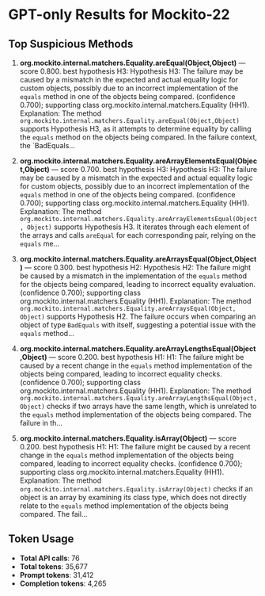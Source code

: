 # GPT-only Results for Mockito-22

## Top Suspicious Methods

1. **org.mockito.internal.matchers.Equality.areEqual(Object,Object)** — score 0.800. best hypothesis H3: Hypothesis H3: The failure may be caused by a mismatch in the expected and actual equality logic for custom objects, possibly due to an incorrect implementation of the `equals` method in one of the objects being compared. (confidence 0.700); supporting class org.mockito.internal.matchers.Equality (HH1).
    Explanation: The method `org.mockito.internal.matchers.Equality.areEqual(Object,Object)` supports Hypothesis H3, as it attempts to determine equality by calling the `equals` method on the objects being compared. In the failure context, the `BadEquals...

2. **org.mockito.internal.matchers.Equality.areArrayElementsEqual(Object,Object)** — score 0.700. best hypothesis H3: Hypothesis H3: The failure may be caused by a mismatch in the expected and actual equality logic for custom objects, possibly due to an incorrect implementation of the `equals` method in one of the objects being compared. (confidence 0.700); supporting class org.mockito.internal.matchers.Equality (HH1).
    Explanation: The method `org.mockito.internal.matchers.Equality.areArrayElementsEqual(Object, Object)` supports Hypothesis H3. It iterates through each element of the arrays and calls `areEqual` for each corresponding pair, relying on the `equals` me...

3. **org.mockito.internal.matchers.Equality.areArraysEqual(Object,Object)** — score 0.300. best hypothesis H2: Hypothesis H2: The failure might be caused by a mismatch in the implementation of the `equals` method for the objects being compared, leading to incorrect equality evaluation. (confidence 0.700); supporting class org.mockito.internal.matchers.Equality (HH1).
    Explanation: The method `org.mockito.internal.matchers.Equality.areArraysEqual(Object, Object)` supports Hypothesis H2. The failure occurs when comparing an object of type `BadEquals` with itself, suggesting a potential issue with the `equals` method...

4. **org.mockito.internal.matchers.Equality.areArrayLengthsEqual(Object,Object)** — score 0.200. best hypothesis H1: H1: The failure might be caused by a recent change in the `equals` method implementation of the objects being compared, leading to incorrect equality checks. (confidence 0.700); supporting class org.mockito.internal.matchers.Equality (HH1).
    Explanation: The method `org.mockito.internal.matchers.Equality.areArrayLengthsEqual(Object, Object)` checks if two arrays have the same length, which is unrelated to the `equals` method implementation of the objects being compared. The failure in th...

5. **org.mockito.internal.matchers.Equality.isArray(Object)** — score 0.200. best hypothesis H1: H1: The failure might be caused by a recent change in the `equals` method implementation of the objects being compared, leading to incorrect equality checks. (confidence 0.700); supporting class org.mockito.internal.matchers.Equality (HH1).
    Explanation: The method `org.mockito.internal.matchers.Equality.isArray(Object)` checks if an object is an array by examining its class type, which does not directly relate to the `equals` method implementation of the objects being compared. The fail...


## Token Usage

- **Total API calls**: 76
- **Total tokens**: 35,677
- **Prompt tokens**: 31,412
- **Completion tokens**: 4,265
